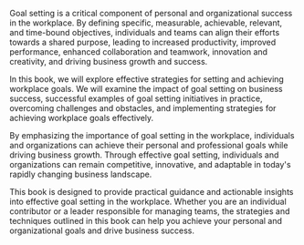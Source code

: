 
Goal setting is a critical component of personal and organizational success in the workplace. By defining specific, measurable, achievable, relevant, and time-bound objectives, individuals and teams can align their efforts towards a shared purpose, leading to increased productivity, improved performance, enhanced collaboration and teamwork, innovation and creativity, and driving business growth and success.

In this book, we will explore effective strategies for setting and achieving workplace goals. We will examine the impact of goal setting on business success, successful examples of goal setting initiatives in practice, overcoming challenges and obstacles, and implementing strategies for achieving workplace goals effectively.

By emphasizing the importance of goal setting in the workplace, individuals and organizations can achieve their personal and professional goals while driving business growth. Through effective goal setting, individuals and organizations can remain competitive, innovative, and adaptable in today's rapidly changing business landscape.

This book is designed to provide practical guidance and actionable insights into effective goal setting in the workplace. Whether you are an individual contributor or a leader responsible for managing teams, the strategies and techniques outlined in this book can help you achieve your personal and organizational goals and drive business success.
